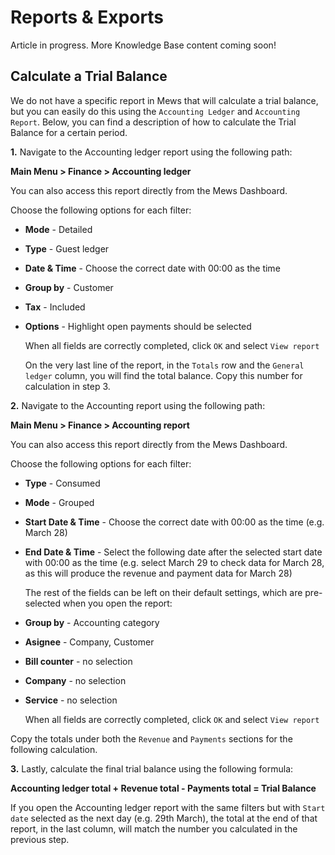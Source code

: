 # Reports & Exports

Article in progress. More Knowledge Base content coming soon!

## Calculate a Trial Balance

We do not have a specific report in Mews that will calculate a trial balance, but you can easily do this using the `Accounting Ledger` and `Accounting Report`. Below, you can find a description of how to calculate the Trial Balance for a certain period.

**1.** Navigate to the Accounting ledger report using the following path:

**Main Menu &gt; Finance &gt; Accounting ledger**

You can also access this report directly from the Mews Dashboard.

Choose the following options for each filter:

* **Mode** - Detailed
* **Type** - Guest ledger
* **Date & Time** - Choose the correct date with 00:00 as the time
* **Group by** - Customer
* **Tax** - Included
* **Options** - Highlight open payments should be selected

  When all fields are correctly completed, click `OK` and select `View report`

  On the very last line of the report, in the `Totals` row and the `General ledger` column, you will find the total balance. Copy this number for calculation in step 3.

**2.** Navigate to the Accounting report using the following path:

**Main Menu &gt; Finance &gt; Accounting report**

You can also access this report directly from the Mews Dashboard.

Choose the following options for each filter:

* **Type** - Consumed
* **Mode** - Grouped
* **Start Date & Time** - Choose the correct date with 00:00 as the time \(e.g. March 28\)
* **End Date & Time** - Select the following date after the selected start date with 00:00 as the time \(e.g. select March 29 to check data for March 28, as this will produce the revenue and payment data for March 28\)

  The rest of the fields can be left on their default settings, which are pre-selected when you open the report:

* **Group by** - Accounting category
* **Asignee** - Company, Customer
* **Bill counter** - no selection
* **Company** - no selection
* **Service** - no selection

  When all fields are correctly completed, click `OK` and select `View report`

Copy the totals under both the `Revenue` and `Payments` sections for the following calculation.

**3.** Lastly, calculate the final trial balance using the following formula:

**Accounting ledger total + Revenue total - Payments total = Trial Balance**

If you open the Accounting ledger report with the same filters but with `Start date` selected as the next day \(e.g. 29th March\), the total at the end of that report, in the last column, will match the number you calculated in the previous step.


